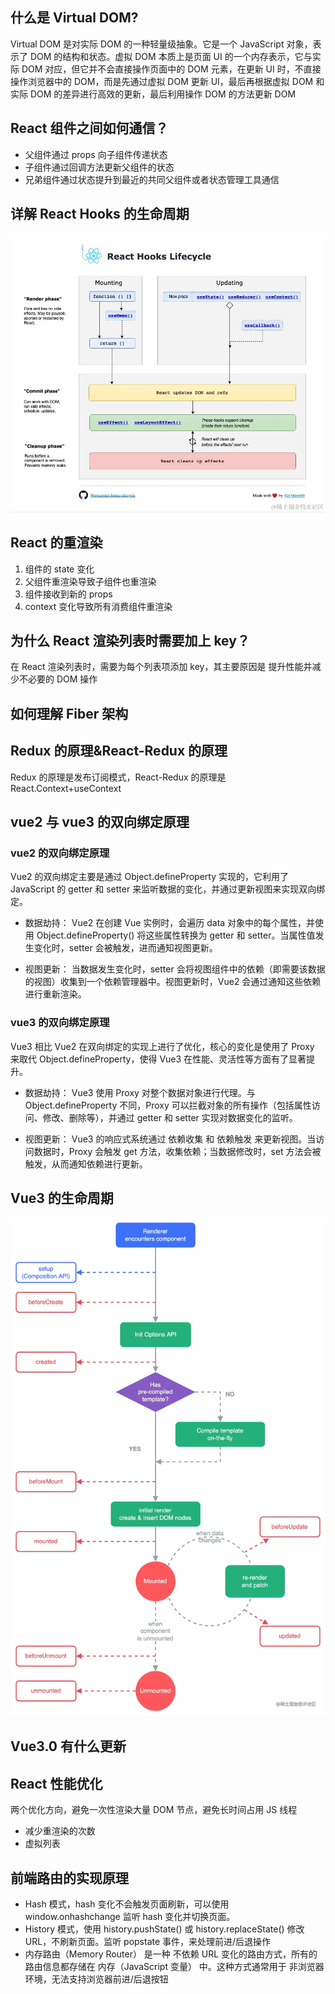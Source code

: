 ## 什么是 Virtual DOM?

Virtual DOM 是对实际 DOM 的一种轻量级抽象。它是一个 JavaScript 对象，表示了 DOM 的结构和状态。虚拟 DOM 本质上是页面 UI 的一个内存表示，它与实际 DOM 对应，但它并不会直接操作页面中的 DOM 元素，在更新 UI 时，不直接操作浏览器中的 DOM，而是先通过虚拟 DOM 更新 UI，最后再根据虚拟 DOM 和实际 DOM 的差异进行高效的更新，最后利用操作 DOM 的方法更新 DOM

## React 组件之间如何通信？

- 父组件通过 props 向子组件传递状态
- 子组件通过回调方法更新父组件的状态
- 兄弟组件通过状态提升到最近的共同父组件或者状态管理工具通信

## 详解 React Hooks 的生命周期

![React Lifecycle](./static/react_lifecycle.png)

## React 的重渲染

1. 组件的 state 变化
2. 父组件重渲染导致子组件也重渲染
3. 组件接收到新的 props
4. context 变化导致所有消费组件重渲染

## 为什么 React 渲染列表时需要加上 key？

在 React 渲染列表时，需要为每个列表项添加 key，其主要原因是 提升性能并减少不必要的 DOM 操作

## 如何理解 Fiber 架构

## Redux 的原理&React-Redux 的原理

Redux 的原理是发布订阅模式，React-Redux 的原理是 React.Context+useContext

## vue2 与 vue3 的双向绑定原理

### vue2 的双向绑定原理

Vue2 的双向绑定主要是通过 Object.defineProperty 实现的，它利用了 JavaScript 的 getter 和 setter 来监听数据的变化，并通过更新视图来实现双向绑定。

- 数据劫持： Vue2 在创建 Vue 实例时，会遍历 data 对象中的每个属性，并使用 Object.defineProperty() 将这些属性转换为 getter 和 setter。当属性值发生变化时，setter 会被触发，进而通知视图更新。

- 视图更新： 当数据发生变化时，setter 会将视图组件中的依赖（即需要该数据的视图）收集到一个依赖管理器中。视图更新时，Vue2 会通过通知这些依赖进行重新渲染。

### vue3 的双向绑定原理

Vue3 相比 Vue2 在双向绑定的实现上进行了优化，核心的变化是使用了 Proxy 来取代 Object.defineProperty，使得 Vue3 在性能、灵活性等方面有了显著提升。

- 数据劫持： Vue3 使用 Proxy 对整个数据对象进行代理。与 Object.defineProperty 不同，Proxy 可以拦截对象的所有操作（包括属性访问、修改、删除等），并通过 getter 和 setter 实现对数据变化的监听。

- 视图更新： Vue3 的响应式系统通过 依赖收集 和 依赖触发 来更新视图。当访问数据时，Proxy 会触发 get 方法，收集依赖；当数据修改时，set 方法会被触发，从而通知依赖进行更新。

## Vue3 的生命周期

![vue3_lifecycle](./static/vue3_lifecycle.png)

## Vue3.0 有什么更新

## React 性能优化

两个优化方向，避免一次性渲染大量 DOM 节点，避免长时间占用 JS 线程

- 减少重渲染的次数
- 虚拟列表

## 前端路由的实现原理

- Hash 模式，hash 变化不会触发页面刷新，可以使用 window.onhashchange 监听 hash 变化并切换页面。
- History 模式，使用 history.pushState() 或 history.replaceState() 修改 URL，不刷新页面。监听 popstate 事件，来处理前进/后退操作
- 内存路由（Memory Router） 是一种 不依赖 URL 变化的路由方式，所有的路由信息都存储在 内存（JavaScript 变量） 中。这种方式通常用于 非浏览器环境，无法支持浏览器前进/后退按钮

